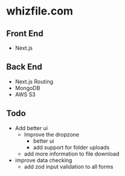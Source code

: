 # whizfile.com

## Front End

-   Next.js

## Back End

-   Next.js Routing
-   MongoDB
-   AWS S3

## Todo

-   Add better ui
    -   Improve the dropzone
        -   better ui
        -   add support for folder uploads
    -   add more information to file download
-   improve data checking
    -   add zod input validation to all forms
